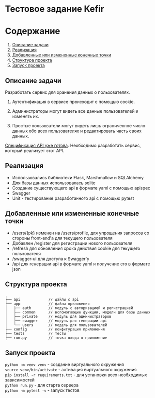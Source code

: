 # Тестовое задание Kefir

<!-- ToC start -->
# Содержание

1. [Описание задачи](##Описание-задачи)
1. [Реализация](##Реализация)
1. [Добавленные или измененные конечные точки](#Добавленные-или-измененные-конечные-точки)
1. [Cтруктура проекта](#Cтруктура-проекта)
1. [Запуск проекта](#Запуск-проекта)
<!-- ToC end -->

## Описание задачи
Разработать сервис для хранения данных о пользователях.

1. Аутентификация в сервисе происходит с помощью cookie.

2. Администраторы могут видеть все данные пользователей и изменять их.

3. Простые пользователи могут видеть лишь ограниченное число данных обо всех пользователях и редактировать часть своих данных.

[Спецификация API уже готова](https://github.com/marat1804/kfr_python_junior_test/blob/master/files/kfr_python_junior_test_openapi.json). Необходимо разработать сервис, который реализует этот API. 

## Реализация

- Использовались библиотеки Flask, Marshmallow и SQLAlchemy
- Для базы данных использовалась sqlite
- Создание существующего api в формате yaml с помощью apispec
- Swagger
- Unit - тестирование разработанного api с помощью pytest

## Добавленные или измененные конечные точки

- /users/{pk} изменен на /users/profile, для упрощения запросов со стороны front-end'а для текущего пользователя
- Добавлен /register для регистрации нового пользователя
- /refresh для обновления срока действия cookie для текущего пользователя
- /swagger-ui для доступа к Swagger'у
- /api для генерации api в формате yaml и получение его в формате json 

## Структура проекта

```
.
├── api             // файлы с api
├── app             // файлы приложения
│   ├── auth        // модуль с авторизацией и регистрацией
│   ├── common      // вспомогающие функции, модели для базы данных
│   ├── private     // модуль для администраторов
│   ├── swagger     // модуль для генерации api
│   └── users       // модель для пользователей
├── config          // конфигурация приложения
├── tests           // тесты
├── run.py          // точка входа в приложение
```


## Запуск проекта 

`python -m venv venv` - создание виртуального окружения  
`source venv/bin/activate` - активация виртуального окружения  
`pip install -r requirements.txt` - для установки всех необходимых зависимостей  
`python run.py` - для старта сервера  
`python -m pytest -v` - запуск тестов  
